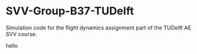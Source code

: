 # SVV-Group-B37-TUDelft
Simulation code for the flight dynamics assignment part of the TUDelft AE SVV course. 

hello
